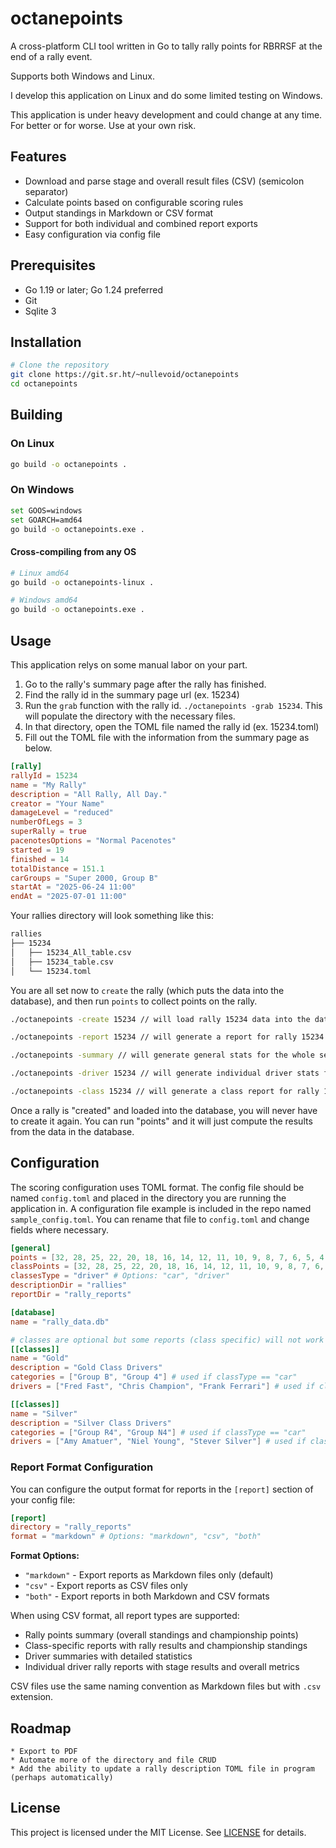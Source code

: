 # octanepoints

A cross-platform CLI tool written in Go to tally rally points for RBRRSF at the 
end of a rally event.

Supports both Windows and Linux.

I develop this application on Linux and do some limited testing on Windows.

This application is under heavy development and could change at any time. For
better or for worse. Use at your own risk.

## Features

* Download and parse stage and overall result files (CSV) (semicolon separator)
* Calculate points based on configurable scoring rules
* Output standings in Markdown or CSV format
* Support for both individual and combined report exports
* Easy configuration via config file

## Prerequisites

* Go 1.19 or later; Go 1.24 preferred
* Git
* Sqlite 3

## Installation

```bash
# Clone the repository
git clone https://git.sr.ht/~nullevoid/octanepoints
cd octanepoints
```

## Building

### On Linux

```bash
go build -o octanepoints .
```

### On Windows

```bash
set GOOS=windows
set GOARCH=amd64
go build -o octanepoints.exe .
```

#### Cross-compiling from any OS

```bash
# Linux amd64
go build -o octanepoints-linux .

# Windows amd64
go build -o octanepoints.exe .
```

## Usage

This application relys on some manual labor on your part.

1. Go to the rally's summary page after the rally has finished.
2. Find the rally id in the summary page url (ex. 15234)
3. Run the `grab` function with the rally id. `./octanepoints -grab 15234`. This
will populate the directory with the necessary files.
4. In that directory, open the TOML file named the rally id (ex. 15234.toml)
5. Fill out the TOML file with the information from the summary page as below.

```toml
[rally]
rallyId = 15234
name = "My Rally"
description = "All Rally, All Day."
creator = "Your Name"
damageLevel = "reduced"
numberOfLegs = 3
superRally = true
pacenotesOptions = "Normal Pacenotes"
started = 19
finished = 14
totalDistance = 151.1
carGroups = "Super 2000, Group B"
startAt = "2025-06-24 11:00"
endAt = "2025-07-01 11:00"
```

Your rallies directory will look something like this:

```bash
rallies
├── 15234
│   ├── 15234_All_table.csv
│   ├── 15234_table.csv
│   └── 15234.toml
```

You are all set now to `create` the rally (which puts the data into the database),
and then run `points` to collect points on the rally.

```bash
./octanepoints -create 15234 // will load rally 15234 data into the database

./octanepoints -report 15234 // will generate a report for rally 15234

./octanepoints -summary // will generate general stats for the whole season

./octanepoints -driver 15234 // will generate individual driver stats for rally 15234

./octanepoints -class 15234 // will generate a class report for rally 15234
```

Once a rally is "created" and loaded into the database, you will never have to 
create it again. You can run "points" and it will just compute the results from
the data in the database.

## Configuration

The scoring configuration uses TOML format. The config file should be named 
`config.toml` and placed in the directory you are running the application in. A 
configuration file example is included in the repo named `sample_config.toml`.
You can rename that file to `config.toml` and change fields where necessary.

```toml
[general]
points = [32, 28, 25, 22, 20, 18, 16, 14, 12, 11, 10, 9, 8, 7, 6, 5, 4, 3, 2, 1]
classPoints = [32, 28, 25, 22, 20, 18, 16, 14, 12, 11, 10, 9, 8, 7, 6, 5, 4, 3, 2, 1]
classesType = "driver" # Options: "car", "driver"
descriptionDir = "rallies"
reportDir = "rally_reports"

[database]
name = "rally_data.db"

# classes are optional but some reports (class specific) will not work
[[classes]]
name = "Gold"
description = "Gold Class Drivers"
categories = ["Group B", "Group 4"] # used if classType == "car"
drivers = ["Fred Fast", "Chris Champion", "Frank Ferrari"] # used if classType == "driver"

[[classes]]
name = "Silver"
description = "Silver Class Drivers"
categories = ["Group R4", "Group N4"] # used if classType == "car"
drivers = ["Amy Amatuer", "Niel Young", "Stever Silver"] # used if classType == "driver"
```

### Report Format Configuration

You can configure the output format for reports in the `[report]` section of your config file:

```toml
[report]
directory = "rally_reports"
format = "markdown" # Options: "markdown", "csv", "both"
```

**Format Options:**
- `"markdown"` - Export reports as Markdown files only (default)
- `"csv"` - Export reports as CSV files only
- `"both"` - Export reports in both Markdown and CSV formats

When using CSV format, all report types are supported:
- Rally points summary (overall standings and championship points)
- Class-specific reports with rally results and championship standings
- Driver summaries with detailed statistics
- Individual driver rally reports with stage results and overall metrics

CSV files use the same naming convention as Markdown files but with `.csv` extension.

## Roadmap

    * Export to PDF
    * Automate more of the directory and file CRUD
    * Add the ability to update a rally description TOML file in program (perhaps automatically)
 
## License

This project is licensed under the MIT License. See [LICENSE](LICENSE) for details.
